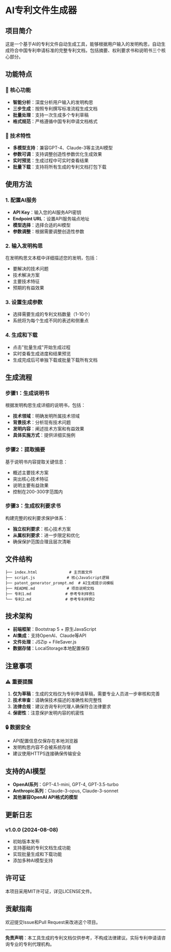 # AI专利文件生成器

## 项目简介

这是一个基于AI的专利文件自动生成工具，能够根据用户输入的发明构思，自动生成符合中国专利申请标准的完整专利文档，包括摘要、权利要求书和说明书三个核心部分。

## 功能特点

### 🎯 核心功能
- **智能分析**：深度分析用户输入的发明构思
- **三步生成**：按照专利撰写标准流程生成文档
- **批量处理**：支持一次生成多个专利草稿
- **格式规范**：严格遵循中国专利申请文档格式

### 🔧 技术特性
- **多模型支持**：兼容GPT-4、Claude-3等主流AI模型
- **参数可调**：支持调整创造性参数优化生成效果
- **实时预览**：生成过程中可实时查看结果
- **批量下载**：支持将所有生成的专利文档打包下载

## 使用方法

### 1. 配置AI服务
- **API Key**：输入您的AI服务API密钥
- **Endpoint URL**：设置API服务端点地址
- **模型选择**：选择合适的AI模型
- **参数调整**：根据需要调整创造性参数

### 2. 输入发明构思
在发明构思文本框中详细描述您的发明，包括：
- 要解决的技术问题
- 技术解决方案
- 主要技术特征
- 预期的有益效果

### 3. 设置生成参数
- 选择需要生成的专利文档数量（1-10个）
- 系统将为每个生成不同的表述和侧重点

### 4. 生成和下载
- 点击"批量生成"开始生成过程
- 实时查看生成进度和结果预览
- 生成完成后可单独下载或批量下载所有文档

## 生成流程

### 步骤1：生成说明书
根据发明构思生成详细的说明书，包括：
- **技术领域**：明确发明所属技术领域
- **背景技术**：分析现有技术问题
- **发明内容**：阐述技术方案和有益效果
- **具体实施方式**：提供详细实施例

### 步骤2：提取摘要
基于说明书内容提取关键信息：
- 概述主要技术方案
- 突出核心技术特征
- 说明主要有益效果
- 控制在200-300字范围内

### 步骤3：生成权利要求书
构建完整的权利要求保护体系：
- **独立权利要求**：核心技术方案
- **从属权利要求**：进一步限定和优化
- 确保保护范围合理且层次清晰

## 文件结构

```
├── index.html              # 主页面文件
├── script.js              # 核心JavaScript逻辑
├── patent_generator_prompt.md  # AI生成提示词模板
├── README.md              # 项目说明文档
├── 专利1.md               # 参考专利样例1
└── 专利2.md               # 参考专利样例2
```

## 技术架构

- **前端框架**：Bootstrap 5 + 原生JavaScript
- **AI集成**：支持OpenAI、Claude等API
- **文件处理**：JSZip + FileSaver.js
- **数据存储**：LocalStorage本地配置保存

## 注意事项

### ⚠️ 重要提醒
1. **仅为草稿**：生成的文档仅为专利申请草稿，需要专业人员进一步审核和完善
2. **技术审查**：请确保技术描述的准确性和完整性
3. **法律合规**：建议咨询专利代理人确保符合法律要求
4. **保密性**：注意保护发明内容的机密性

### 🔒 数据安全
- API配置信息仅保存在本地浏览器
- 发明构思内容不会被系统存储
- 建议使用HTTPS连接确保传输安全

## 支持的AI模型

- **OpenAI系列**：GPT-4.1-mini, GPT-4, GPT-3.5-turbo
- **Anthropic系列**：Claude-3-opus, Claude-3-sonnet
- **其他兼容OpenAI API格式的模型**

## 更新日志

### v1.0.0 (2024-08-08)
- 初始版本发布
- 支持基础的专利文档生成功能
- 实现批量生成和下载功能
- 添加多种AI模型支持

## 许可证

本项目采用MIT许可证，详见LICENSE文件。

## 贡献指南

欢迎提交Issue和Pull Request来改进这个项目。

---

**免责声明**：本工具生成的专利文档仅供参考，不构成法律建议。实际专利申请请咨询专业的专利代理机构。